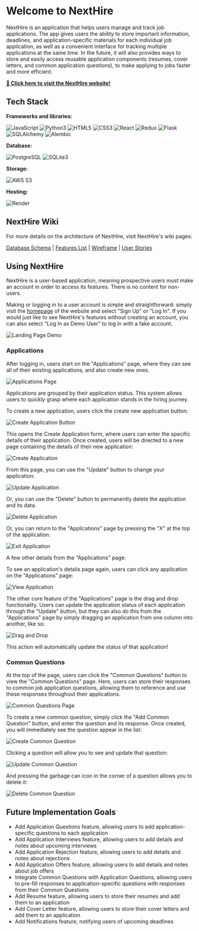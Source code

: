 # Welcome to NextHire

NextHire is an application that helps users manage and track job applications. The app gives users the ability to store important information, deadlines, and application-specific materials for each individual job application, as well as a convenient interface for tracking multiple applications at the same time. In the future, it will also provides ways to store and easily access reusable application components (resumes, cover letters, and common application questions), to make applying to jobs faster and more efficient.

**[🔭 Click here to visit the NextHire website!](https://nexthire-m0no.onrender.com/)**

## Tech Stack

**Frameworks and libraries:** 

![JavaScript](https://img.shields.io/badge/javascript-%23323330.svg?style=for-the-badge&logo=javascript&logoColor=%23F7DF1E) ![Python3](https://img.shields.io/badge/python-3670A0?style=for-the-badge&logo=python&logoColor=ffdd54) ![HTML5](https://img.shields.io/badge/html5-%23E34F26.svg?style=for-the-badge&logo=html5&logoColor=white) ![CSS3](https://img.shields.io/badge/css3-%231572B6.svg?style=for-the-badge&logo=css3&logoColor=white) ![React](https://img.shields.io/badge/React-20232A?style=for-the-badge&logo=react&logoColor=61DAFB) ![Redux](https://img.shields.io/badge/redux-%23593d88.svg?style=for-the-badge&logo=redux&logoColor=white) ![Flask](https://img.shields.io/badge/Flask-000000?style=for-the-badge&logo=Flask&logoColor=white) ![SQLAlchemy](https://img.shields.io/badge/sqlalchemy-D71F00?style=for-the-badge&logo=sqlalchemy&logoColor=white) ![Alembic](https://img.shields.io/badge/alembic-6BA81E?style=for-the-badge&logo=alembic&logoColor=white)

**Database:** 

![PostgreSQL](https://img.shields.io/badge/PostgreSQL-316192?style=for-the-badge&logo=postgresql&logoColor=white) ![SQLite3](https://img.shields.io/badge/SQLite-003B57?style=for-the-badge&logo=SQLite&logoColor=white)

**Storage:**

![AWS S3](https://img.shields.io/badge/AWS_S3-569A31?logo=amazons3&logoColor=fff&style=for-the-badge)

**Hosting:**

![Render](https://img.shields.io/badge/Render-%46E3B7.svg?style=for-the-badge&logo=render&logoColor=white)

## NextHire Wiki

For more details on the architecture of NextHire, visit NextHire's wiki pages:

[Database Schema](https://github.com/Tom-Moosbrugger/NextHire/wiki/Database-Schema) | [Features List](https://github.com/Tom-Moosbrugger/NextHire/wiki/Features-List) | [Wireframe](https://github.com/Tom-Moosbrugger/NextHire/wiki/NextHire-Wireframe) | [User Stories](https://github.com/Tom-Moosbrugger/NextHire/wiki/User-Stories)

## Using NextHire

NextHire is a user-based application, meaning prospective users must make an account in order to access its features. There is no content for non-users. 

Making or logging in to a user account is simple and straightforward: simply visit the [homepage](https://nexthire-m0no.onrender.com/) of the website and select "Sign Up" or "Log In". If you would just like to see NextHire's features without creating an account, you can also select "Log In as Demo User" to log in with a fake account. 

![Landing Page Demo](./assets/readme_assets/Landing-Page-GIF.gif)

### Applications

After logging in, users start on the "Applications" page, where they can see all of their existing applications, and also create new ones. 

![Applications Page](./assets/readme_assets/Applications-Page.png)

Applications are grouped by their application status. This system allows users to quickly grasp where each application stands in the hiring journey.

To create a new application, users click the create new application button:

![Create Application Button](./assets/readme_assets/create-application-button.gif)

This opens the Create Application form, where users can enter the specific details of their application. Once created, users will be directed to a new page containing the details of their new application:

![Create Application](./assets/readme_assets/creating-new-application.gif)

From this page, you can use the "Update" button to change your application: 

![Update Application](./assets/readme_assets/updating-application.gif)

Or, you can use the "Delete" button to permanently delete the application and its data. 

![Delete Application](./assets/readme_assets/delete-application.gif)

Or, you can return to the "Applications" page by pressing the "X" at the top of the application:

![Exit Application](./assets/readme_assets/exit-application.gif)

A few other details from the "Applications" page:

To see an application's details page again, users can click any application on the "Applications" page:

![View Application](./assets/readme_assets/see-application-details.gif)

The other core feature of the "Applications" page is the drag and drop functionality. Users can update the application status of each application through the "Update" button, but they can also do this from the "Applications" page by simply dragging an application from one column into another, like so:

![Drag and Drop](./assets/readme_assets/drag-and-drop.gif)

This action will automatically update the status of that application!

### Common Questions

At the top of the page, users can click the "Common Questions" button to view the "Common Questions" page. Here, users can store their responses to common job application questions, allowing them to reference and use these responses throughout their applications.

![Common Questions Page](./assets/readme_assets/common-questions-page.gif)

To create a new common question, simply click the "Add Common Question" button, and enter the question and its response. Once created, you will immediately see the question appear in the list:

![Create Common Question](./assets/readme_assets/create-common-question.gif)

Clicking a question will allow you to see and update that question:

![Update Common Question](./assets/readme_assets/update-common-question.gif)

And pressing the garbage can icon in the corner of a question allows you to delete it:

![Delete Common Question](./assets/readme_assets/delete-common-question.gif)

## Future Implementation Goals

- Add Application Questions feature, allowing users to add application-specific questions to each application
- Add Application Interviews feature, allowing users to add details and notes about upcoming interviews
- Add Application Rejection feature, allowing users to add details and notes about rejections
- Add Application Offers feature, allowing users to add details and notes about job offers
- Integrate Common Questions with Application Questions, allowing users to pre-fill responses to application-specific questions with responses from their Common Questions
- Add Resume feature, allowing users to store their resumes and add them to an application
- Add Cover Letter feature, allowing users to store their cover letters and add them to an application
- Add Notifications feature, notifying users of upcoming deadlines
